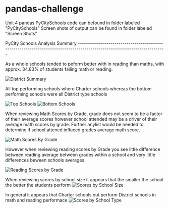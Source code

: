 # pandas-challenge
Unit 4 pandas 
PyCitySchools code can befound in folder labeled "PyCitySchools"
Screen shots of output can be found in folder labeled "Screen Shots"
 
PyCity Schools Analysis Summary -------------------------------------------------------------------------------------------------------------------------

As a whole schools tended to peform better with in reading than maths, with approx. 34.83% of students failing math or reading. 

![District Summary](https://user-images.githubusercontent.com/47072092/213016053-b2d4d2a0-1ce7-4d28-a9ee-30adf96c8efe.png)


All top performing schools where Charter schools whereas the bottom performing schools were all District type schools

![Top Schools](https://user-images.githubusercontent.com/47072092/213015955-b344fd98-e950-45ad-9833-eca540f730b5.png)
![Bottom Schools](https://user-images.githubusercontent.com/47072092/213015988-77389f57-c074-4b85-8932-0d76d88a550b.png)


When reviewing Math Scores by Grade, grade does not seem to be a factor of their average scores however school attended may be a driver of their average math scores by grade. Further anylist would be needed to determine if school attened influced grades average math score. 

![Math Scores By Grade](https://user-images.githubusercontent.com/47072092/213015884-3bd76e91-13b1-4b6b-9082-1f0195321d3d.png)


However when reviewing reading scores by Grade you see little difference between reading average between grades within a school and very little differences beween schools averages. 

![Reading Scores by Grade](https://user-images.githubusercontent.com/47072092/213015812-cc5706f2-e99b-4a18-b2b0-4b22bea30262.png)


When reviewing scores by school size it appears that the smaller the school the better the students perform
![Scores by School Size](https://user-images.githubusercontent.com/47072092/213016328-e75f2b4a-8d10-42c2-b3de-8b094c273a9e.png)

In general it appears that Charter schools out perform District schools in math and reading performace 
![Scores by School Type](https://user-images.githubusercontent.com/47072092/213016500-f14af14a-c726-41a4-8ed2-cb9f8aba9d3f.png)

